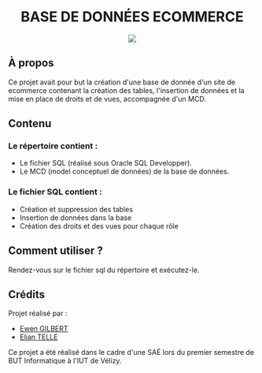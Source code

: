 <div align="center">
  <h1>BASE DE DONNÉES ECOMMERCE</h1>
  <a href="https://fr.wikipedia.org/wiki/Oracle_SQL_Developer"><img src="https://img.shields.io/badge/SQL-F80000?style=for-the-badge&logo=oracle&logoColor=white"/></a>
</div>

## À propos

Ce projet avait pour but la création d'une base de donnée d'un site de ecommerce contenant la création des tables, l'insertion de données et la mise en place de droits et de vues, accompagnée d'un MCD.

## Contenu

### Le répertoire contient :
- Le fichier SQL (réalisé sous Oracle SQL Developper).
- Le MCD (model conceptuel de données) de la base de données.

### Le fichier SQL contient :
- Création et suppression des tables
- Insertion de données dans la base
- Création des droits et des vues pour chaque rôle

## Comment utiliser ?
Rendez-vous sur le fichier sql du répertoire et exécutez-le.

## Crédits
Projet réalisé par :
- [Ewen GILBERT](https://github.com/EwenDev)
- [Elian TELLE](https://github.com/ldv500)

Ce projet a été réalisé dans le cadre d'une SAÉ lors du premier semestre de BUT Informatique à l'IUT de Vélizy.
